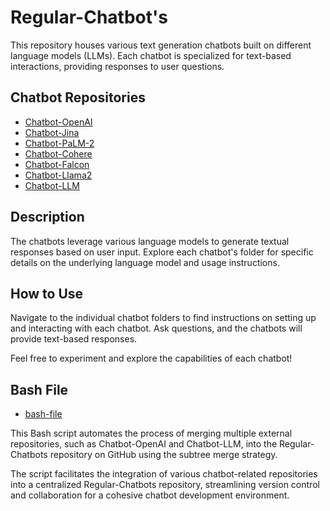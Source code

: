 # Regular-Chatbot's

This repository houses various text generation chatbots built on different language models (LLMs). Each chatbot is specialized for text-based interactions, providing responses to user questions.

## Chatbot Repositories

- [Chatbot-OpenAI](./Chatbot-OpenAI/)
- [Chatbot-Jina](./Chatbot-Jina/)
- [Chatbot-PaLM-2](./Chatbot-PaLM-2/)
- [Chatbot-Cohere](./Chatbot-Cohere/)
- [Chatbot-Falcon](./Chatbot-Falcon/)
- [Chatbot-Llama2](./Chatbot-Llama2/)
- [Chatbot-LLM](./Chatbot-LLM)

## Description

The chatbots leverage various language models to generate textual responses based on user input. Explore each chatbot's folder for specific details on the underlying language model and usage instructions.


## How to Use

Navigate to the individual chatbot folders to find instructions on setting up and interacting with each chatbot. Ask questions, and the chatbots will provide text-based responses.

Feel free to experiment and explore the capabilities of each chatbot!

## Bash File
- [bash-file](https://github.com/Fig-MLOps/Regular-Chatbots/blob/main/merge_repositories.sh)
  
This Bash script automates the process of merging multiple external repositories, such as Chatbot-OpenAI and Chatbot-LLM, into the Regular-Chatbots repository on GitHub using the subtree merge strategy.

The script facilitates the integration of various chatbot-related repositories into a centralized Regular-Chatbots repository, streamlining version control and collaboration for a cohesive chatbot development environment.
